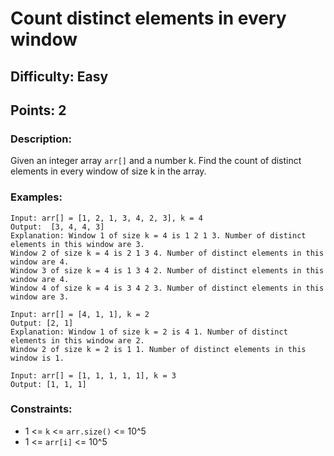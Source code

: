 # Count distinct elements in every window
## Difficulty: Easy
## Points: 2
### Description:
Given an integer array `arr[]` and a number k. Find the count of distinct elements in every window of size k in the array.

### Examples:
```
Input: arr[] = [1, 2, 1, 3, 4, 2, 3], k = 4
Output:  [3, 4, 4, 3]
Explanation: Window 1 of size k = 4 is 1 2 1 3. Number of distinct elements in this window are 3. 
Window 2 of size k = 4 is 2 1 3 4. Number of distinct elements in this window are 4.
Window 3 of size k = 4 is 1 3 4 2. Number of distinct elements in this window are 4.
Window 4 of size k = 4 is 3 4 2 3. Number of distinct elements in this window are 3.
```
```
Input: arr[] = [4, 1, 1], k = 2
Output: [2, 1]
Explanation: Window 1 of size k = 2 is 4 1. Number of distinct elements in this window are 2. 
Window 2 of size k = 2 is 1 1. Number of distinct elements in this window is 1.
```
```
Input: arr[] = [1, 1, 1, 1, 1], k = 3
Output: [1, 1, 1]
```
### Constraints:
- 1 <= `k` <= `arr.size()` <= 10^5
- 1 <= `arr[i]` <= 10^5
